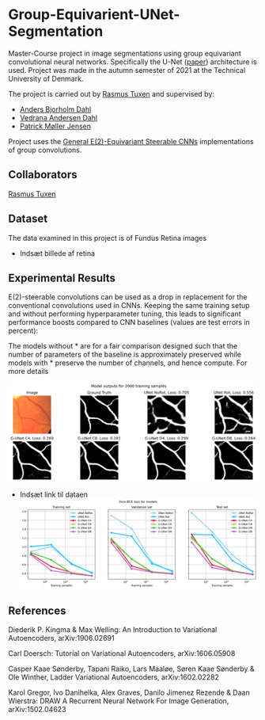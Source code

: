 # Group-Equivarient-UNet-Segmentation
Master-Course project in image segmentations using group equivariant convolutional neural networks. Specifically the U-Net ([paper](https://arxiv.org/abs/1505.04597))
architecture is used. Project was made in the autumn semester of 2021 at the Technical University of Denmark.


The project is carried out by [Rasmus Tuxen](https://github.com/RTuxen) and supervised by:
- [Anders Bjorholm Dahl](https://orbit.dtu.dk/en/persons/anders-bjorholm-dahl)
- [Vedrana Andersen Dahl](https://orbit.dtu.dk/en/persons/vedrana-andersen-dahl)
- [Patrick Møller Jensen](https://orbit.dtu.dk/en/persons/patrick-m%C3%B8ller-jensen)

Project uses the [General E(2)-Equivariant Steerable CNNs](https://github.com/QUVA-Lab/e2cnn) implementations of group convolutions.

## Collaborators
[Rasmus Tuxen](https://github.com/RTuxen)

## Dataset
The data examined in this project is of Fundus Retina images
- Indsæt billede af retina

## Experimental Results

E(2)-steerable convolutions can be used as a drop in replacement for the conventional convolutions used in CNNs. Keeping the same training setup and without performing hyperparameter tuning, this leads to significant performance boosts compared to CNN baselines (values are test errors in percent):

The models without * are for a fair comparison designed such that the number of parameters of the baseline is approximately preserved while models with * preserve the number of channels, and hence compute. For more details


![Alt text](experiments/figures/model_outputs.png?raw=true "Title")

- Indsæt link til dataen
![plot](experiments/figures/Loss.png?raw=true "Title")

## References
Diederik P. Kingma & Max Welling: An Introduction to Variational Autoencoders, arXiv:1906.02691

Carl Doersch: Tutorial on Variational Autoencoders, arXiv:1606.05908

Casper Kaae Sønderby, Tapani Raiko, Lars Maaløe, Søren Kaae Sønderby & Ole Winther, Ladder Variational Autoencoders, arXiv:1602.02282

Karol Gregor, Ivo Danihelka, Alex Graves, Danilo Jimenez Rezende & Daan Wierstra: DRAW A Recurrent Neural Network For Image Generation, arXiv:1502.04623

